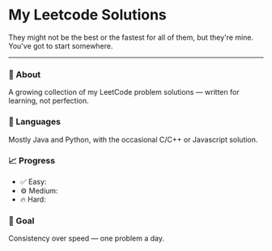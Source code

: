 # My Leetcode Solutions

They might not be the best or the fastest for all of them, but they're mine.  
You've got to start somewhere.

---

### 📘 About
A growing collection of my LeetCode problem solutions — written for learning, not perfection.

### 🧠 Languages
Mostly Java and Python, with the occasional C/C++ or Javascript solution.

### 📈 Progress
- ✅ Easy: 
- ⚙️ Medium: 
- 🔥 Hard: 

### 🏁 Goal
Consistency over speed — one problem a day.
